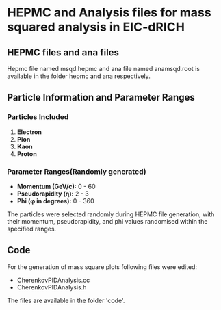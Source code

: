 # HEPMC and Analysis files for mass squared analysis in EIC-dRICH
## HEPMC files and ana files
Hepmc file named msqd.hepmc and ana file named anamsqd.root is available in the folder hepmc and ana respectively.
## Particle Information and Parameter Ranges

### Particles Included
1. **Electron**
2. **Pion**
3. **Kaon**
4. **Proton**

### Parameter Ranges(Randomly generated)
- **Momentum (GeV/c):** 0 - 60
- **Pseudorapidity (η):** 2 - 3
- **Phi (φ in degrees):** 0 - 360

The particles were selected randomly during HEPMC file generation, with their momentum, pseudorapidity, and phi values randomised within the specified ranges.

## Code
For the generation of mass square plots following files were edited: 
- CherenkovPIDAnalysis.cc
- CherenkovPIDAnalysis.h

The files are available in the folder 'code'.

